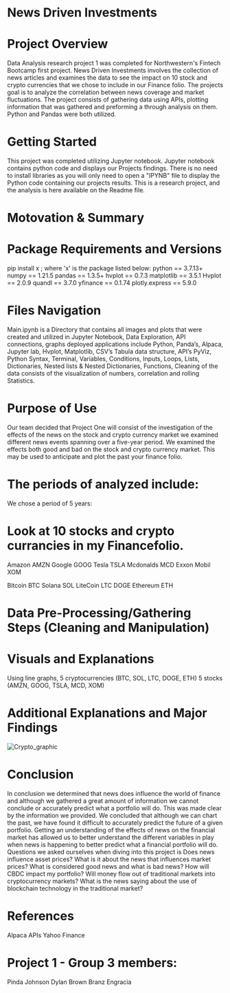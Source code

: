 # News Driven Investments #

# Project Overview 
   Data Analysis research project 1 was completed for Northwestern's Fintech Bootcamp first project. News Driven Investments involves the collection of news articles and examines the data to see the impact on 10 stock and crypto currencies that we chose to include in our Finance folio. The projects goal is to analyze the correlation between news coverage and market fluctuations. The project consists of gathering data using APIs, plotting information that was gathered and preforming a through analysis on them. Python and Pandas were both utilized. 
 
# Getting Started
   This project was completed utilizing Jupyter notebook. Jupyter notebook contains python code and displays our Projects findings. There is no need to install libraries as you will only need to open a "IPYNB" file to display the Python code containing our projects results. This is a research project, and the analysis is here available on the Readme file.

# Motovation & Summary

# Package Requirements and Versions
pip install x ; where 'x' is the package listed below:
python == 3.7.13+
numpy == 1.21.5
pandas == 1.3.5+
hvplot == 0.7.3
matplotlib == 3.5.1
Hvplot == 2.0.9
quandl == 3.7.0
yfinance == 0.1.74
plotly.express == 5.9.0

# Files Navigation
   Main.ipynb is a Directory that contains all images and plots that were created and utilized in Jupyter Notebook, Data Exploration, API connections, graphs deployed applications include Python, Panda’s, Alpaca, Jupyter lab, Hvplot, Matplotlib, CSV’s Tabula data structure, API’s PyViz, Python Syntax, Terminal, Variables, Conditions, Inputs, Loops, Lists, Dictionaries, Nested lists & Nested Dictionaries, Functions, Cleaning of the data consists of the visualization of numbers, correlation and rolling Statistics.

# Purpose of Use
   Our team decided that Project One will consist of the investigation of the effects of the news on the stock and crypto currency market we examined different news events spanning over a five-year period. We examined the effects both good and bad on the stock and crypto currency market. This may be used to anticipate and plot the past your finance folio.

# The periods of analyzed include:
We chose a period of 5 years:



# Look at 10 stocks and crypto currancies in my Financefolio.
Amazon AMZN
Google GOOG
Tesla TSLA
Mcdonalds MCD
Exxon Mobil XOM

Bitcoin BTC
Solana SOL
LiteCoin LTC
DOGE
Ethereum ETH
# Data Pre-Processing/Gathering Steps (Cleaning and Manipulation)


# Visuals and Explanations
Using line graphs, 
    5 cryptocurrencies (BTC, SOL, LTC, DOGE, ETH)
    5 stocks (AMZN, GOOG, TSLA, MCD, XOM)
# Additional Explanations and Major Findings
![Crypto_graphic](https://github.com/branztg/News-Driven-Investments/assets/100908888/9c123b8a-5552-4bd5-8144-07974dab685b)


# Conclusion
   In conclusion we determined that news does influence the world of finance and although we gathered a great amount of information we cannot conclude or accurately predict what a portfolio will do. This was made clear by the information we provided. We concluded that although we can chart the past, we have found it difficult to accurately predict the future of a given portfolio. Getting an understanding of the effects of news on the financial market has allowed us to better understand the different variables in play when news is happening to better predict what a financial portfolio will do. Questions we asked ourselves when diving into this project is Does news influence asset prices? What is it about the news that influences market prices? What is considered good news and what is bad news? How will CBDC impact my portfolio? Will money flow out of traditional markets into cryptocurrency markets? What is the news saying about the use of blockchain technology in the traditional market?

# References
Alpaca APIs
Yahoo Finance

# Project 1 - Group 3 members:
Pinda Johnson
Dylan Brown
Branz Engracia
